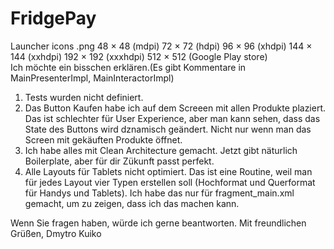 # FridgePay
Launcher icons  .png
48 × 48 (mdpi)
72 × 72 (hdpi)
96 × 96 (xhdpi)
144 × 144 (xxhdpi)
192 × 192 (xxxhdpi)
512 × 512 (Google Play store)	
Ich möchte ein bisschen erklären.(Es gibt Kommentare in MainPresenterImpl, MainInteractorImpl)
1) Tests wurden nicht definiert.
2) Das Button Kaufen habe ich auf dem Screeen mit allen Produkte plaziert. Das ist schlechter für User Experience, aber man kann sehen, 
dass das State des Buttons wird dznamisch geändert. Nicht nur wenn man das Screen mit gekäuften Produkte öffnet.
3) Ich habe alles mit Clean Architecture gemacht. Jetzt gibt näturlich Boilerplate, aber für dir Zükunft passt perfekt.
4) Alle Layouts für Tablets nicht optimiert. Das ist eine Routine, weil man für jedes Layout vier Typen erstellen soll
(Hochformat und Querformat für Handys und Tablets). Ich habe das nur für fragment_main.xml gemacht, um zu zeigen, dass ich das machen kann.

Wenn Sie fragen haben, würde ich gerne beantworten.
Mit freundlichen Grüßen,
Dmytro Kuiko
